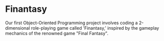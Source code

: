 # Finantasy
 Our first Object-Oriented Programming project involves coding a 2-dimensional role-playing game called 'Finantasy,' inspired by the gameplay mechanics of the renowned game "Final Fantasy".
